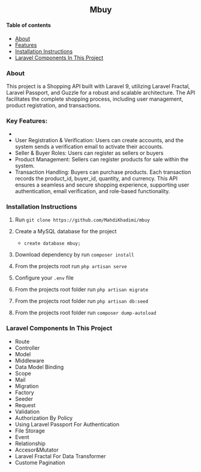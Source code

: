 <h2 align='center'>Mbuy</h2>

#### Table of contents

-   [About](#about)
-   [Features](#features)
-   [Installation Instructions](#installation-instructions)
-   [Laravel Components In This Project](#laravel-components-in-this-project)

### About

This project is a Shopping API built with Laravel 9, utilizing Laravel Fractal, Laravel Passport, and Guzzle for a robust and scalable architecture. The API facilitates the complete shopping process, including user management, product registration, and transactions.
### Key Features:
- 
-   User Registration & Verification: Users can create accounts, and the system sends a verification email to activate their accounts.
-   Seller & Buyer Roles: Users can register as sellers or buyers
-   Product Management: Sellers can register products for sale within the system.
-   Transaction Handling: Buyers can purchase products. Each transaction records the product_id, buyer_id, quantity, and currency.
This API ensures a seamless and secure shopping experience, supporting user authentication, email verification, and role-based functionality.
### Installation Instructions

1. Run `git clone https://github.com/MahdiKhadimi/mbuy`
2. Create a MySQL database for the project
    - `create database mbuy;`
3. Download dependency by run `composer install`

4. From the projects root run `php artisan serve`
5. Configure your `.env` file
6. From the projects root folder run `php artisan migrate`
7. From the projects root folder run `php artisan db:seed`
8. From the projects root folder run `composer dump-autoload`

### Laravel Components In This Project

-   Route
-   Controller
-   Model
-   Middleware
-   Data Model Binding
-   Scope
-   Mail
-   Migration
-   Factory
-   Seeder
-   Request
-   Validation
-   Authorization By Policy
-   Using Laravel Passport For Authentication
-   File Storage
-   Event
-   Relationship
-   Accesor&Mutator
-   Laravel Fractal For Data Transformer
-   Custome Pagination
